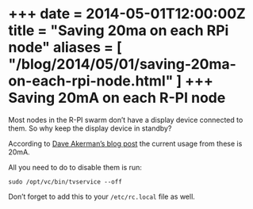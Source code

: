 +++
date = 2014-05-01T12:00:00Z
title = "Saving 20ma on each RPi node"
aliases = [
  "/blog/2014/05/01/saving-20ma-on-each-rpi-node.html"
]
+++
Saving 20mA on each R-PI node
=============================

Most nodes in the R-PI swarm don’t have a display device connected to them. So why keep the display device in standby?

According to [Dave Akerman’s blog post](http://www.daveakerman.com/?page_id=1294) the current usage from these is 20mA.

All you need to do to disable them is run:

    sudo /opt/vc/bin/tvservice --off

Don’t forget to add this to your `/etc/rc.local` file as well.
